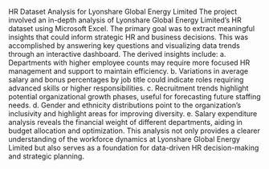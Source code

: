 HR Dataset Analysis for Lyonshare Global Energy Limited
The project involved an in-depth analysis of Lyonshare Global Energy Limited’s HR dataset using Microsoft Excel. The primary goal was to extract meaningful insights that could inform strategic HR and business decisions. This was accomplished by answering key questions and visualizing data trends through an interactive dashboard. The derived insights include:
a.	Departments with higher employee counts may require more focused HR management and support to maintain efficiency.
b.	Variations in average salary and bonus percentages by job title could indicate roles requiring advanced skills or higher responsibilities.
c.	Recruitment trends highlight potential organizational growth phases, useful for forecasting future staffing needs.
d.	Gender and ethnicity distributions point to the organization’s inclusivity and highlight areas for improving diversity.
e.	Salary expenditure analysis reveals the financial weight of different departments, aiding in budget allocation and optimization.
This analysis not only provides a clearer understanding of the workforce dynamics at Lyonshare Global Energy Limited but also serves as a foundation for data-driven HR decision-making and strategic planning.
